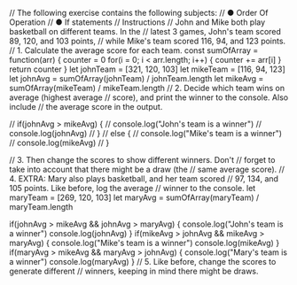 // The following exercise contains the following subjects:
// ● Order Of Operation
// ● If statements
// Instructions
// John and Mike both play basketball on different teams. In the
// latest 3 games, John's team scored 89, 120, and 103 points,
// while Mike's team scored 116, 94, and 123 points.
// 1. Calculate the average score for each team.
const sumOfArray = function(arr) {
    counter = 0
    for(i = 0; i < arr.length; i++) {
        counter += arr[i]
    }
    return counter
}
let johnTeam = [321, 120, 103]
let mikeTeam = [116, 94, 123]
let johnAvg = sumOfArray(johnTeam) / johnTeam.length
let mikeAvg = sumOfArray(mikeTeam) / mikeTeam.length
// 2. Decide which team wins on average (highest average
// score), and print the winner to the console. Also include
// the average score in the output.

// if(johnAvg > mikeAvg) {
//     console.log("John's team is a winner")
//     console.log(johnAvg)
// }
// else {
//     console.log("Mike's team is a winner")
//     console.log(mikeAvg) 
// }

// 3. Then change the scores to show different winners. Don't
// forget to take into account that there might be a draw (the
// same average score).
// 4. EXTRA: Mary also plays basketball, and her team scored
// 97, 134, and 105 points. Like before, log the average
// winner to the console.
let maryTeam = [269, 120, 103]
let maryAvg = sumOfArray(maryTeam) / maryTeam.length

if(johnAvg > mikeAvg && johnAvg > maryAvg) {
    console.log("John's team is a winner")
    console.log(johnAvg)
}
if(mikeAvg > johnAvg && mikeAvg > maryAvg) {
    console.log("Mike's team is a winner")
    console.log(mikeAvg) 
}
if(maryAvg > mikeAvg && maryAvg > johnAvg) {
    console.log("Mary's team is a winner")
    console.log(maryAvg) 
}
// 5. Like before, change the scores to generate different
// winners, keeping in mind there might be draws.